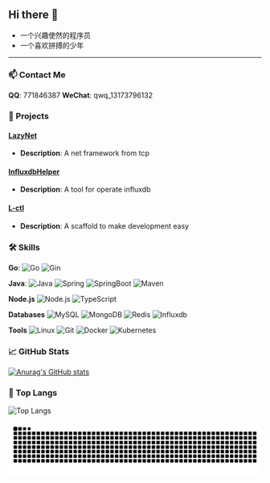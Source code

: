 ## Hi there 👋

<!--
**ningzining/ningzining** is a ✨ _special_ ✨ repository because its `README.md` (this file) appears on your GitHub profile.

Here are some ideas to get you started:

- 🔭 I’m currently working on ...
- 🌱 I’m currently learning ...
- 👯 I’m looking to collaborate on ...
- 🤔 I’m looking for help with ...
- 💬 Ask me about ...
- 📫 How to reach me: ...
- 😄 Pronouns: ...
- ⚡ Fun fact: ...
-->
- 一个兴趣使然的程序员
- 一个喜欢拼搏的少年

---

### 📫 Contact Me

  **QQ**: 771846387
  **WeChat**: qwq_13173796132

### 🚀 Projects

#### [LazyNet](https://github.com/ningzining/lazynet)

- **Description**: A net framework from tcp

#### [InfluxdbHelper](https://github.com/ningzining/influxdbhelper)

- **Description**: A tool for operate influxdb

#### [L-ctl](https://github.com/ningzining/L-ctl)

- **Description**: A scaffold to make development easy

### 🛠️ Skills

  **Go**: 
  ![Go](https://img.shields.io/badge/-Go-00ADD8?style=flat-square&logo=go&logoColor=fff)
  ![Gin](https://img.shields.io/badge/-Gin-008ECF?style=flat-square&logo=Gin&logoColor=fff)

  **Java**: 
  ![Java](https://img.shields.io/badge/-Java-007396?style=flat-square&logo=java)
  ![Spring](https://img.shields.io/badge/-Spring-lightgray?style=flat&logo=spring)
  ![SpringBoot](https://img.shields.io/badge/-Springboot-black?style=flat&logo=springboot)
  ![Maven](https://img.shields.io/badge/Maven-C71A36?style=flat&logo=apache-maven)
  
  **Node.js**
  ![Node.js](https://img.shields.io/badge/-Node-5FA04E?style=flat-square&logo=Node&logoColor=fff)
  ![TypeScript](https://img.shields.io/badge/-TypeScript-3178C6?style=flat-square&logo=TypeScript&logoColor=fff)

  **Databases**
  ![MySQL](https://img.shields.io/badge/-Mysql-4479A1?style=flat-square&logo=Mysql&logoColor=fff)
  ![MongoDB](https://img.shields.io/badge/-MongoDB-47A248?style=flat-square&logo=MongoDB&logoColor=fff)
  ![Redis](https://img.shields.io/badge/-Redis-FF4438?style=flat-square&logo=Redis&logoColor=fff)
  ![Influxdb](https://img.shields.io/badge/-Influxdb-22ADF6?style=flat-square&logo=Influxdb&logoColor=fff)

  **Tools**
  ![Linux](https://img.shields.io/badge/-Linux-FCC624?style=flat-square&logo=Linux&logoColor=fff)
  ![Git](https://img.shields.io/badge/-Git-F05032?style=flat-square&logo=Git&logoColor=fff)
  ![Docker](https://img.shields.io/badge/-Docker-2496ED?style=flat-square&logo=Docker&logoColor=fff)
  ![Kubernetes](https://img.shields.io/badge/-Kubernetes-326CE5?style=flat-square&logo=kubernetes&logoColor=fff)

### 📈 GitHub Stats

[![Anurag's GitHub stats](https://github-readme-stats.vercel.app/api?username=ningzining)](https://github.com/anuraghazra/github-readme-stats)

### 🌱 Top Langs

![Top Langs](https://github-readme-stats.vercel.app/api/top-langs/?username=ningzining&hide=javascript,html)

<picture>
  <source media="(prefers-color-scheme: dark)" srcset="https://raw.githubusercontent.com/ningzining/ningzining/output/github-snake-dark.svg" />
  <source media="(prefers-color-scheme: light)" srcset="https://raw.githubusercontent.com/ningzining/ningzining/output/github-snake.svg" />
  <img alt="github-snake" src="https://raw.githubusercontent.com/ningzining/ningzining/output/github-snake.svg" />
</picture>